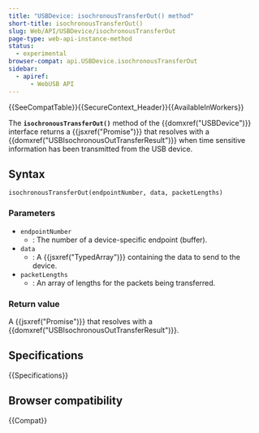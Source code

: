 ```yaml
---
title: "USBDevice: isochronousTransferOut() method"
short-title: isochronousTransferOut()
slug: Web/API/USBDevice/isochronousTransferOut
page-type: web-api-instance-method
status:
  - experimental
browser-compat: api.USBDevice.isochronousTransferOut
sidebar:
  - apiref:
      - WebUSB API
---
```


{{SeeCompatTable}}{{SecureContext_Header}}{{AvailableInWorkers}}

The **`isochronousTransferOut()`** method of the
{{domxref("USBDevice")}} interface returns a {{jsxref("Promise")}} that resolves with a {{domxref("USBIsochronousOutTransferResult")}} when time sensitive information has been transmitted from the USB device.

## Syntax

```js-nolint
isochronousTransferOut(endpointNumber, data, packetLengths)
```

### Parameters

- `endpointNumber`
  - : The number of a device-specific endpoint (buffer).
- `data`
  - : A {{jsxref("TypedArray")}} containing the data to send to the device.
- `packetLengths`
  - : An array of lengths for the packets being transferred.

### Return value

A {{jsxref("Promise")}} that resolves with a {{domxref("USBIsochronousOutTransferResult")}}.

## Specifications

{{Specifications}}

## Browser compatibility

{{Compat}}
